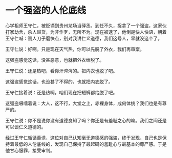 # 一个强盗的人伦底线

心学祖师王守仁，被贬谪到贵州龙场当驿丞。到任不久，捉拿了一个强盗，这家伙打家劫舍，杀人越货，为非作歹，无所不为。现在被逮了，他倒是快人快语，朝着王守仁喊：铡人刀子磨快点，别对我讲仁义道德，我们这号人，早就没这个了。 

王守仁说：好啊。只是现在天气热，你可以先脱了外衣，我们再审案。 

这强盗感觉这话，没甚恶意，也就把外衣给脱了。 

王守仁说：还是热吧，看你汗涔涔的。把内衣也脱了吧。 

这强盗感觉这话，也没甚了不得的，也就把内衣脱了。 

王守仁接着说：还是热啊，咱们现在把短裤都给脱了吧。 

这强盗嗫嚅着说：大人，这不行，大堂之上，赤裸身体，成何体统？我们也是有尊严的。 

王守仁说：你不是说你没有道德良知了吗？你还是有羞耻之心的嘛。我们之间还是可以谈仁义道德的。 

经过王守仁循循善诱，这位对自己认知毫无道德感的强盗，终于发现，自己也是保持着最低的人伦底线的，发现自己保持了最起码的羞耻心与最基本的尊严感。于是他甘心服罪，接受审判。